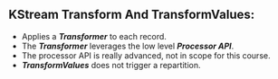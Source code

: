 ## KStream Transform And TransformValues: 

- Applies a ***Transformer*** to each record.
- The ***Transformer*** leverages the low level ***Processor API***. 
- The processor API is really advanced, not in scope for this course. 
- ***TransformValues*** does not trigger a repartition.